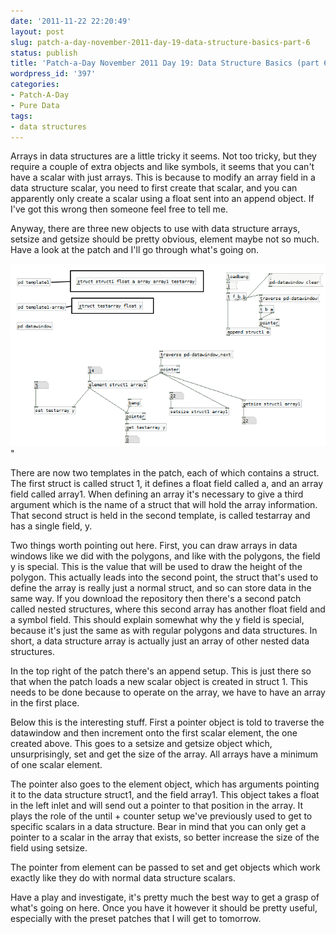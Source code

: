 ```yaml
---
date: '2011-11-22 22:20:49'
layout: post
slug: patch-a-day-november-2011-day-19-data-structure-basics-part-6
status: publish
title: 'Patch-a-Day November 2011 Day 19: Data Structure Basics (part 6)'
wordpress_id: '397'
categories:
- Patch-A-Day
- Pure Data
tags:
- data structures
---
```


Arrays in data structures are a little tricky it seems. Not too tricky, but they require a couple of extra objects and like symbols, it seems that you can't have a scalar with just arrays. This is because to modify an array field in a data structure scalar, you need to first create that scalar, and you can apparently only create a scalar using a float sent into an append object. If I've got this wrong then someone feel free to tell me.

Anyway, there are three new objects to use with data structure arrays, setsize and getsize should be pretty obvious, element maybe not so much. Have a look at the patch and I'll go through what's going on.

![Array manipulation in data structures](/a/2011-11-22-patch-a-day-november-2011-day-19-data-structure-basics-part-6/array-data-structure.png)"

There are now two templates in the patch, each of which contains a struct. The first struct is called struct 1, it defines a float field called a, and an array field called array1. When defining an array it's necessary to give a third argument which is the name of a struct that will hold the array information. That second struct is held in the second template, is called testarray and has a single field, y.

Two things worth pointing out here. First, you can draw arrays in data windows like we did with the polygons, and like with the polygons, the field y is special. This is the value that will be used to draw the height of the polygon. This actually leads into the second point, the struct that's used to define the array is really just a normal struct, and so can store data in the same way. If you download the repository then there's a second patch called nested structures, where this second array has another float field and a symbol field. This should explain somewhat why the y field is special, because it's just the same as with regular polygons and data structures. In short, a data structure array is actually just an array of other nested data structures.

In the top right of the patch there's an append setup. This is just there so that when the patch loads a new scalar object is created in struct 1. This needs to be done because to operate on the array, we have to have an array in the first place.

Below this is the interesting stuff. First a pointer object is told to traverse the datawindow and then increment onto the first scalar element, the one created above. This goes to a setsize and getsize object which, unsurprisingly, set and get the size of the array. All arrays have a minimum of one scalar element.

The pointer also goes to the element object, which has arguments pointing it to the data structure struct1, and the field array1. This object takes a float in the left inlet and will send out a pointer to that position in the array. It plays the role of the until + counter setup we've previously used to get to specific scalars in a data structure. Bear in mind that you can only get a pointer to a scalar in the array that exists, so better increase the size of the field using setsize.

The pointer from element can be passed to set and get objects which work exactly like they do with normal data structure scalars.

Have a play and investigate, it's pretty much the best way to get a grasp of what's going on here. Once you have it however it should be pretty useful, especially with the preset patches that I will get to tomorrow.
